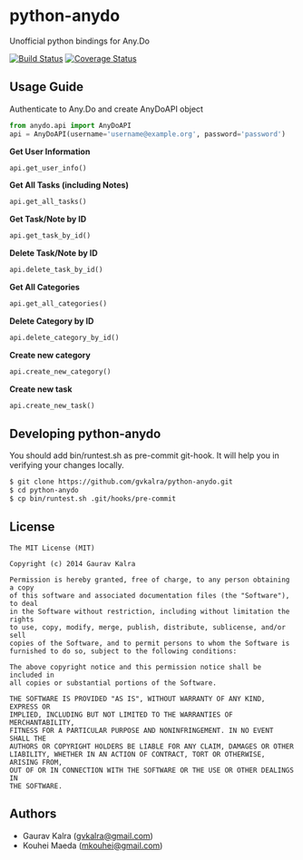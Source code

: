 python-anydo
============

Unofficial python bindings for Any.Do

[![Build Status](https://travis-ci.org/gvkalra/python-anydo.png?branch=master)](https://travis-ci.org/gvkalra/python-anydo)
[![Coverage Status](https://coveralls.io/repos/gvkalra/python-anydo/badge.png?branch=master)](https://coveralls.io/r/gvkalra/python-anydo?branch=master)

Usage Guide
-----------------
Authenticate to Any.Do and create AnyDoAPI object
```python
from anydo.api import AnyDoAPI
api = AnyDoAPI(username='username@example.org', password='password')
```

**Get User Information**
```python
api.get_user_info()
```

**Get All Tasks (including Notes)**
```python
api.get_all_tasks()
```

**Get Task/Note by ID**
```python
api.get_task_by_id()
```

**Delete Task/Note by ID**
```python
api.delete_task_by_id()
```

**Get All Categories**
```python
api.get_all_categories()
```

**Delete Category by ID**
```python
api.delete_category_by_id()
```

**Create new category**
```python
api.create_new_category()
```

**Create new task**
```python
api.create_new_task()
```

Developing python-anydo
--------------------------------------------
You should add bin/runtest.sh as pre-commit git-hook.
It will help you in verifying your changes locally.
```bash
$ git clone https://github.com/gvkalra/python-anydo.git
$ cd python-anydo
$ cp bin/runtest.sh .git/hooks/pre-commit
```

License
-----------------
```text
The MIT License (MIT)

Copyright (c) 2014 Gaurav Kalra

Permission is hereby granted, free of charge, to any person obtaining a copy
of this software and associated documentation files (the "Software"), to deal
in the Software without restriction, including without limitation the rights
to use, copy, modify, merge, publish, distribute, sublicense, and/or sell
copies of the Software, and to permit persons to whom the Software is
furnished to do so, subject to the following conditions:

The above copyright notice and this permission notice shall be included in
all copies or substantial portions of the Software.

THE SOFTWARE IS PROVIDED "AS IS", WITHOUT WARRANTY OF ANY KIND, EXPRESS OR
IMPLIED, INCLUDING BUT NOT LIMITED TO THE WARRANTIES OF MERCHANTABILITY,
FITNESS FOR A PARTICULAR PURPOSE AND NONINFRINGEMENT. IN NO EVENT SHALL THE
AUTHORS OR COPYRIGHT HOLDERS BE LIABLE FOR ANY CLAIM, DAMAGES OR OTHER
LIABILITY, WHETHER IN AN ACTION OF CONTRACT, TORT OR OTHERWISE, ARISING FROM,
OUT OF OR IN CONNECTION WITH THE SOFTWARE OR THE USE OR OTHER DEALINGS IN
THE SOFTWARE.
```

Authors
-----------------
- Gaurav Kalra (<gvkalra@gmail.com>)
- Kouhei Maeda (<mkouhei@gmail.com>)
